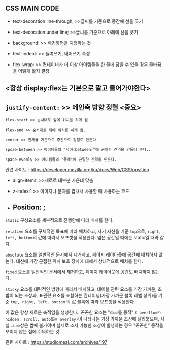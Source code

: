 ## CSS MAIN CODE


+ text-decoration:line-through;  >>글씨를 기준으로 중간에 선을 긋기

+ text-decoration:under line;  >>글씨를 기준으로 아래에 선을 긋기
+ background: >> 배경화면을 지정하는 것
+ text-indent: >> 들여쓰기, 내어쓰기 속성
+ flex-wrap: >> 컨테이너가 더 이상 아이템들을 한 줄에 담을 수 없을 경우 줄바꿈을 어떻게 할지 결정

## <항상 display:flex는 기본으로 깔고 들어가야한다>

## `justify-content:` >> 메인축 방향 정렬 <중요>

    flex-start >> 순서대로 앞에 위치을 하게 됨.

    flex-end >> 순서대로 뒤에 위치를 하게 됨.

    center >> 전체를 기준으로 중간으로 정렬로 만든다.

    spcae-between >> 아이템들의 “사이(between)”에 균일한 간격을 만들어 준다..

    space-evenly >> 아이템들의 "둘레"에 균일한 간격을 만든다.

관련 사이트 : https://developer.mozilla.org/ko/docs/Web/CSS/position

+ align-items: >>세로로 대부분 가운데 맞춤

+ z-index:1 >> 이미지나 문자를 겹쳐서 사용할 때 사용하는 코드

+ ## Position: ;

`static` 구성요소를 세부적으로 진행함에 따라 배치를 한다.

`relative` 요소를 구체적인 목표에 따라 배치하고, 자기 자신을 기준 `top`으로, `right, left, bottom`의
값에 따라서 오프셋을 적용한다. 넓은 공간일 때에는 static일 때와 같다.

`absolute` 요소를 일반적인 문서에서 제거하고, 페이지 레이아웃에 공간에  배치하지 않는다. 
대신에 가장 근접한 위치 보호 장치에 대해서 상대적으로 배치를 한다.

`fixed` 요소를 일반적인 문서에서 제거하고, 페이지 레이아웃에 공간도 배치하지 않는다.

`sticky` 요소를 대략적인 방향에 따라서 배치하고, 테이블 관련 요소를 가장 가까운, 초밥이 되는 
조상과, 표관련 요소를 포함하는 컨테이닝(가장 가까운 블록 레벨 상위)을 기준 `top, right, left, bottom`
의 값 블록에 따라 오프셋을 적용한다.

이 값은 항상 새로운 축적임을 생성한다.. 끈끈한 요소는 "스크롤 동작"
`( overflow가 hidden, scroll, auto또는 overlay)`이 나타나는 가장 가까운 조상에 달라붙으며, 
사실 그 조상은 썰매 불가이며 실제로 소서 가능한 조상이 발생하는 경우 "끈끈한" 
동작을 보이지 않는 점에 주의하는 것.

관련 사이트 : https://studiomeal.com/archives/197

